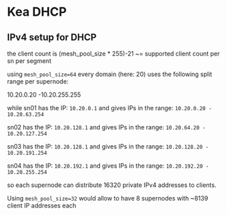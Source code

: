 # Kea DHCP



## IPv4 setup for DHCP

the client count is (mesh_pool_size * 255)-21 ~= supported client count per sn per segment

using `mesh_pool_size=64` every domain (here: 20) uses the following split range per supernode:

10.20.0.20 -10.20.255.255

while sn01 has the IP: `10.20.0.1`
and gives IPs in the range: `10.20.0.20 - 10.20.63.254`

sn02 has the IP: `10.20.128.1`
and gives IPs in the range: `10.20.64.20 - 10.20.127.254`

sn03 has the IP: `10.20.128.1`
and gives IPs in the range: `10.20.128.20 - 10.20.191.254`

sn04 has the IP: `10.20.192.1`
and gives IPs in the range: `10.20.192.20 - 10.20.255.254`

so each supernode can distribute 16320 private IPv4 addresses to clients.

Using `mesh_pool_size=32` would allow to have 8 supernodes with ~8139 client IP addresses each